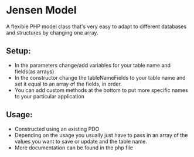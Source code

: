 # Jensen Model

A flexible PHP model class that's very easy to adapt to different databases and structures by changing one array.

## Setup:
* In the parameters change/add variables for your table name and fields(as arrays)
* In the constructor change the tableNameFields to your table name and set it equal to an array of the fields, in order.
* You can add custom methods at the bottom to put more specific names to your particular application

## Usage:
* Constructed using an existing PDO
* Depending on the usage you usually just have to pass in an array of the values you want to save or update and the table name.
* More documentation can be found in the php file
